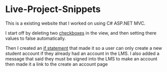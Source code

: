 # Live-Project-Snippets
This is a existing website that I worked on using C# ASP.NET MVC. 

I start off by deleting two [checkboxes](https://github.com/AustinPat/Live-Project-Snippets/blob/master/Checkboxes) in the view, and then setting there values to false automatically.

Then I created an [if statement]() that made it so a user can only create a new student account if they already had an account in the LMS.
I also added a message that said they must be signed into the LMS to make an account then made it a link to the create an account page

